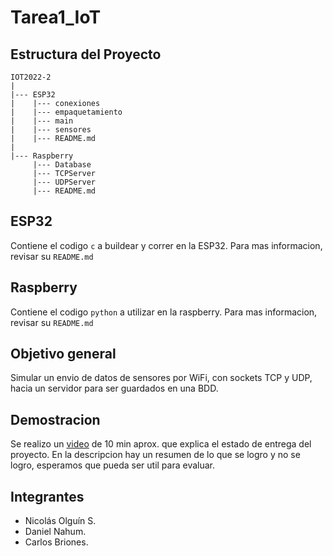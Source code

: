 # Tarea1_IoT

## Estructura del Proyecto
```
IOT2022-2
|
|--- ESP32
|    |--- conexiones
|    |--- empaquetamiento
|    |--- main
|    |--- sensores
|    |--- README.md
|  
|--- Raspberry
     |--- Database
     |--- TCPServer
     |--- UDPServer
     |--- README.md

```
## ESP32
Contiene el codigo `c` a buildear y correr en la ESP32. Para mas informacion, revisar su `README.md`

## Raspberry
Contiene el codigo `python` a utilizar en la raspberry. Para mas informacion, revisar su `README.md`

## Objetivo general
Simular un envio de datos de sensores por WiFi, con sockets TCP y UDP, hacia un servidor para ser guardados en una BDD.

## Demostracion
Se realizo un [video](https://youtu.be/78YTmrrEIcg) de 10 min aprox. que explica el estado de entrega del proyecto. En la descripcion hay un resumen de lo que se logro y no se logro, esperamos que pueda ser util para evaluar.

## Integrantes
- Nicolás Olguín S.
- Daniel Nahum.
- Carlos Briones.
